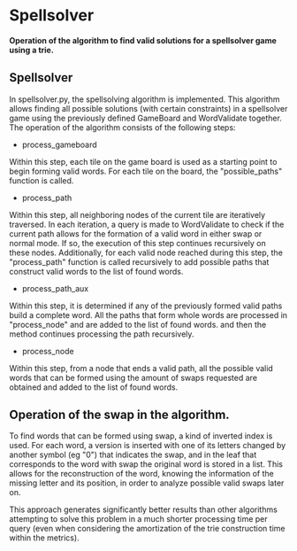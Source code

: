 # Spellsolver

#### Operation of the algorithm to find valid solutions for a spellsolver game using a trie.


## Spellsolver
In spellsolver.py, the spellsolving algorithm is implemented. This algorithm allows finding all possible solutions (with certain constraints) in a spellsolver game using the previously defined GameBoard and WordValidate together. The operation of the algorithm consists of the following steps:

- process_gameboard

Within this step, each tile on the game board is used as a starting point to begin forming valid words. For each tile on the board, the "possible_paths" function is called.

- process_path

Within this step, all neighboring nodes of the current tile are iteratively traversed. In each iteration, a query is made to WordValidate to check if the current path allows for the formation of a valid word in either swap or normal mode. If so, the execution of this step continues recursively on these nodes. Additionally, for each valid node reached during this step, the "process_path" function is called recursively to add possible paths that construct valid words to the list of found words.

- process_path_aux

Within this step, it is determined if any of the previously formed valid paths build a complete word. All the paths that form whole words are processed in "process_node" and are added to the list of found words. and then the method continues processing the path recursively.

- process_node

Within this step, from a node that ends a valid path, all the possible valid words that can be formed using the amount of swaps requested are obtained and added to the list of found words.


## Operation of the swap in the algorithm.
To find words that can be formed using swap, a kind of inverted index is used. For each word, a version is inserted with one of its letters changed by another symbol (eg "0") that indicates the swap, and in the leaf that corresponds to the word with swap the original word is stored in a list. This allows for the reconstruction of the word, knowing the information of the missing letter and its position, in order to analyze possible valid swaps later on.

This approach generates significantly better results than other algorithms attempting to solve this problem in a much shorter processing time per query (even when considering the amortization of the trie construction time within the metrics).
